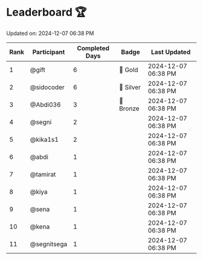 # Leaderboard 🏆

Updated on: 2024-12-07 06:38 PM

| Rank | Participant       | Completed Days | Badge      | Last Updated         |
|------|-------------------|----------------|------------|----------------------|
| 1    | @gift             | 6              | 🏅 Gold     | 2024-12-07 06:38 PM |
| 2    | @sidocoder        | 6              | 🥈 Silver   | 2024-12-07 06:38 PM |
| 3    | @Abdi036          | 3              | 🥉 Bronze   | 2024-12-07 06:38 PM |
| 4    | @segni            | 2              |            | 2024-12-07 06:38 PM |
| 5    | @kika1s1          | 2              |            | 2024-12-07 06:38 PM |
| 6    | @abdi             | 1              |            | 2024-12-07 06:38 PM |
| 7    | @tamirat          | 1              |            | 2024-12-07 06:38 PM |
| 8    | @kiya             | 1              |            | 2024-12-07 06:38 PM |
| 9    | @sena             | 1              |            | 2024-12-07 06:38 PM |
| 10   | @kena             | 1              |            | 2024-12-07 06:38 PM |
| 11   | @segnitsega       | 1              |            | 2024-12-07 06:38 PM |
